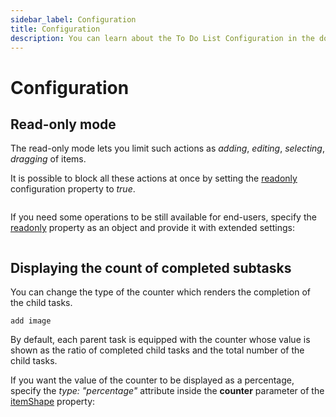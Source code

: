 ```yaml
---
sidebar_label: Configuration
title: Configuration
description: You can learn about the To Do List Configuration in the documentation of the DHTMLX JavaScript To Do List library. Browse developer guides and API reference, try out code examples and live demos, and download a free 30-day evaluation version of DHTMLX To Do List.
---
```


# Configuration

## Read-only mode

The read-only mode lets you limit such actions as *adding*, *editing*, *selecting*, *dragging* of items. 

It is possible to block all these actions at once by setting the [readonly](../../api/configs/readonly_config/) configuration property to *true*.

~~~js
~~~

If you need some operations to be still available for end-users, specify the [readonly](../../api/configs/readonly_config/) property as an object and provide it with extended settings:

~~~js
~~~

## Displaying the count of completed subtasks

You can change the type of the counter which renders the completion of the child tasks.

```todo
add image
```

By default, each parent task is equipped with the counter whose value is shown as the ratio of completed child tasks and the total number of the child tasks.

If you want the value of the counter to be displayed as a percentage, specify the *type: "percentage"* attribute inside the **counter** parameter of the [itemShape](../../api/configs/itemshape_config/) property:

~~~js
~~~

